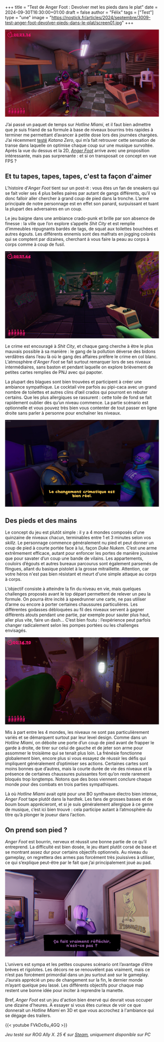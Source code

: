 +++
title = "Test de Anger Foot : Devolver met les pieds dans le plat"
date = 2024-09-30T16:30:00+01:00
draft = false
author = "Félix"
tags = ["Test"]
type = "une"
image = "https://nostick.fr/articles/2024/septembre/3009-test-anger-foot-devolver-pieds-dans-le-plat/screen01.jpg"
+++ 

![Capture d’écran du jeu Anger Foot](screen04.jpg)

J’ai passé un paquet de temps sur *Hotline Miami*, et il faut bien admettre que je suis friand de sa formule à base de niveaux bourrins très rapides à terminer me permettant d’avancer à petite dose lors des journées chargées. J’ai récemment [testé](https://nostick.fr/articles/2024/juin/2504-test-de-katana-zero/) *Katana Zero*, qui m’a fait retrouver cette sensation de transe dans laquelle on optimise chaque coup sur une musique survoltée. Après la vue du dessus et la 2D, [*Anger Foot*](https://store.steampowered.com/app/1978590/Anger_Foot/) arrive avec une proposition intéressante, mais pas surprenante : et si on transposait ce concept en vue FPS ?

## Et tu tapes, tapes, tapes, c'est ta façon d'aimer

L’histoire d’*Anger Foot* tient sur un post-it : vous êtes un fan de sneakers qui se fait voler ses 4 plus belles paires par autant de gangs différents, qu’il va donc falloir aller chercher à grand coup de pied dans la tronche. L’arme principale de notre personnage est en effet son panard, surpuissant et tuant la plupart des adversaires en un coup.

Le jeu baigne dans une ambiance crado-punk et brille par son absence de finesse : la ville que l’on explore s’appelle *Shit City* et est remplie d’immeubles répugnants bardés de tags, de squat aux toilettes bouchées et autres égouts. Les différents ennemis sont des malfrats en jogging colorés qui se comptent par dizaines, cherchant à vous faire la peau au corps à corps comme à coup de fusil.

![Capture d’écran du jeu Anger Foot](screen05.jpg)

Le crime est encouragé à *Shit City*, et chaque gang cherche à être le plus mauvais possible à sa manière : le gang de la pollution déverse des bidons verdâtres dans l’eau là où le gang des affaires préfère le crime en col blanc. L’atmosphère d’*Anger Foot* se fait surtout remarquer lors de ses niveaux intermédiaires, sans baston et pendant laquelle on explore brièvement de petites cartes remplies de PNJ avec qui papoter.

La plupart des blagues sont bien trouvées et participent à créer une ambiance sympathique. Le cocktail vire parfois au pipi-caca avec un grand nombre de toilettes et autres clins d’œil crados qui pourront en rebuter certains. Que les plus allergiques se rassurent : cette toile de fond se fait rapidement oublier dès qu’un niveau commence. La partie scénario est optionnelle et vous pouvez très bien vous contenter de tout passer en ligne droite sans parler à personne pour enchaîner les niveaux.

![Capture d’écran du jeu Anger Foot](screen02.jpg)

## Des pieds et des mains

Le concept du jeu est plutôt simple : il y a 4 mondes composés d’une quinzaine de niveaux chacun, terminables entre 1 et 3 minutes selon vos *skillz*. Le personnage commence généralement nu pied et peut donner un coup de pied à courte portée face à lui, façon *Duke Nukem*. C’est une arme extrêmement efficace, autant pour enfoncer les portes de manière jouissive que pour savater d’un coup une bande de vilains. Les appartements, couloirs d’égouts et autres bureaux parcourus sont également parsemés de flingues, allant du basique pistolet à la grosse mitraillette. Attention, car votre héros n'est pas bien résistant et meurt d'une simple attaque au corps à corps.

L’objectif consiste à atteindre la fin du niveau en vie, mais quelques challenges proposés avant le top départ permettent de relever un peu la formule. On pourra être incité à speedrunner une carte, ne pas utiliser d’arme ou encore à porter certaines chaussures particulières. Les différentes godasses débloquées au fil des niveaux servent à gagner différents atouts pendant une partie, par exemple pour sauter plus haut, aller plus vite, faire un dash… C’est bien foutu : l’expérience peut parfois changer radicalement selon les pompes portées ou les challenges envisagés.

![Capture d’écran du jeu Anger Foot](screen01.jpg)

Mis à part entre les 4 mondes, les niveaux ne sont pas particulièrement variés et se démarquent surtout par leur level design. Comme dans un *Hotline Miami*, on déboite une porte d’un coup de pied avant de frapper le garde à droite, de tirer sur celui de gauche et de jeter son arme pour assommer le troisième qui se tenait plus loin. La frénésie fonctionne globalement bien, encore plus si vous essayez de réussir les défis qui impliquent généralement d’optimiser ses actions. Certaines cartes sont moins bonnes que d’autres, mais la courte durée de vie des niveaux et la présence de certaines chaussures puissantes font qu’on reste rarement bloqués trop longtemps. Notons que des boss viennent conclure chaque monde pour des combats en trois parties sympathiques.

Là où *Hotline Miami* avait opté pour une BO synthwave électro bien intense, *Anger Foot* tape plutôt dans la hardtek. Les fans de grosses basses et de boum boum apprécieront, et si je suis généralement allergique à ce genre de musique, c’est ici bien trouvé : cela participe autant à l’atmosphère du titre qu’à plonger le joueur dans l’action.

## On prend son pied ?

*Anger Foot* est bourrin, nerveux et réussit une bonne partie de ce qu’il entreprend. La difficulté est bien dosée, le jeu étant plutôt corsé de base et se montrant assez dur pour certains objectifs optionnels. Au niveau du gameplay, on regrettera des armes pas forcément très jouissives à utiliser, ce qui s’explique peut-être par le fait que j’ai principalement joué au pad.

![Capture d’écran du jeu Anger Foot](screen03.png)

L’univers est sympa et les petites coupures scénario ont l’avantage d’être brèves et rigolotes. Les décors ne se renouvèlent pas vraiment, mais ce n’est pas forcément primordial dans un jeu surtout axé sur le gameplay. J’aurais apprécié un peu de changement sur la fin, le dernier monde m’ayant quelque peu lassé. Les différents objectifs pour chaque map restent une bonne idée pour inciter à reprendre la manette.

Bref, *Anger Foot* est un jeu d'action bien énervé qui devrait vous occuper une dizaine d'heures. À essayer si vous êtes curieux de voir ce que donnerait un *Hotline Miami* en 3D et que vous accrochez à l'ambiance qui se dégage des trailers.

{{< youtube FVkDc6u_4GQ >}} 

*Jeu testé sur ROG Ally X. 25 € sur [Steam](https://store.steampowered.com/app/1978590/Anger_Foot/), uniquement disponible sur PC*